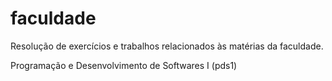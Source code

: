 # faculdade
Resolução de exercícios e trabalhos relacionados às matérias da faculdade.

Programação e Desenvolvimento de Softwares I (pds1)
